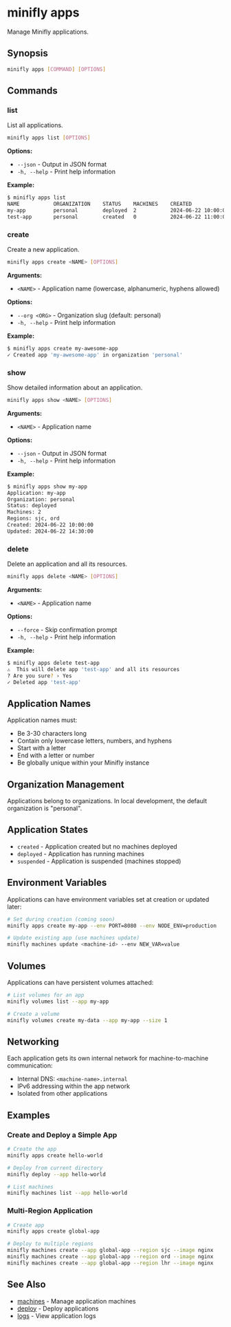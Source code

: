 # minifly apps

Manage Minifly applications.

## Synopsis

```bash
minifly apps [COMMAND] [OPTIONS]
```

## Commands

### list

List all applications.

```bash
minifly apps list [OPTIONS]
```

**Options:**
- `--json` - Output in JSON format
- `-h, --help` - Print help information

**Example:**
```bash
$ minifly apps list
NAME           ORGANIZATION    STATUS    MACHINES    CREATED
my-app         personal        deployed  2           2024-06-22 10:00:00
test-app       personal        created   0           2024-06-22 11:00:00
```

### create

Create a new application.

```bash
minifly apps create <NAME> [OPTIONS]
```

**Arguments:**
- `<NAME>` - Application name (lowercase, alphanumeric, hyphens allowed)

**Options:**
- `--org <ORG>` - Organization slug (default: personal)
- `-h, --help` - Print help information

**Example:**
```bash
$ minifly apps create my-awesome-app
✓ Created app 'my-awesome-app' in organization 'personal'
```

### show

Show detailed information about an application.

```bash
minifly apps show <NAME> [OPTIONS]
```

**Arguments:**
- `<NAME>` - Application name

**Options:**
- `--json` - Output in JSON format
- `-h, --help` - Print help information

**Example:**
```bash
$ minifly apps show my-app
Application: my-app
Organization: personal
Status: deployed
Machines: 2
Regions: sjc, ord
Created: 2024-06-22 10:00:00
Updated: 2024-06-22 14:30:00
```

### delete

Delete an application and all its resources.

```bash
minifly apps delete <NAME> [OPTIONS]
```

**Arguments:**
- `<NAME>` - Application name

**Options:**
- `--force` - Skip confirmation prompt
- `-h, --help` - Print help information

**Example:**
```bash
$ minifly apps delete test-app
⚠️  This will delete app 'test-app' and all its resources
? Are you sure? › Yes
✓ Deleted app 'test-app'
```

## Application Names

Application names must:
- Be 3-30 characters long
- Contain only lowercase letters, numbers, and hyphens
- Start with a letter
- End with a letter or number
- Be globally unique within your Minifly instance

## Organization Management

Applications belong to organizations. In local development, the default organization is "personal".

## Application States

- `created` - Application created but no machines deployed
- `deployed` - Application has running machines
- `suspended` - Application is suspended (machines stopped)

## Environment Variables

Applications can have environment variables set at creation or updated later:

```bash
# Set during creation (coming soon)
minifly apps create my-app --env PORT=8080 --env NODE_ENV=production

# Update existing app (use machines update)
minifly machines update <machine-id> --env NEW_VAR=value
```

## Volumes

Applications can have persistent volumes attached:

```bash
# List volumes for an app
minifly volumes list --app my-app

# Create a volume
minifly volumes create my-data --app my-app --size 1
```

## Networking

Each application gets its own internal network for machine-to-machine communication:
- Internal DNS: `<machine-name>.internal`
- IPv6 addressing within the app network
- Isolated from other applications

## Examples

### Create and Deploy a Simple App
```bash
# Create the app
minifly apps create hello-world

# Deploy from current directory
minifly deploy --app hello-world

# List machines
minifly machines list --app hello-world
```

### Multi-Region Application
```bash
# Create app
minifly apps create global-app

# Deploy to multiple regions
minifly machines create --app global-app --region sjc --image nginx
minifly machines create --app global-app --region ord --image nginx
minifly machines create --app global-app --region lhr --image nginx
```

## See Also

- [machines](./machines) - Manage application machines
- [deploy](./deploy) - Deploy applications
- [logs](./logs) - View application logs